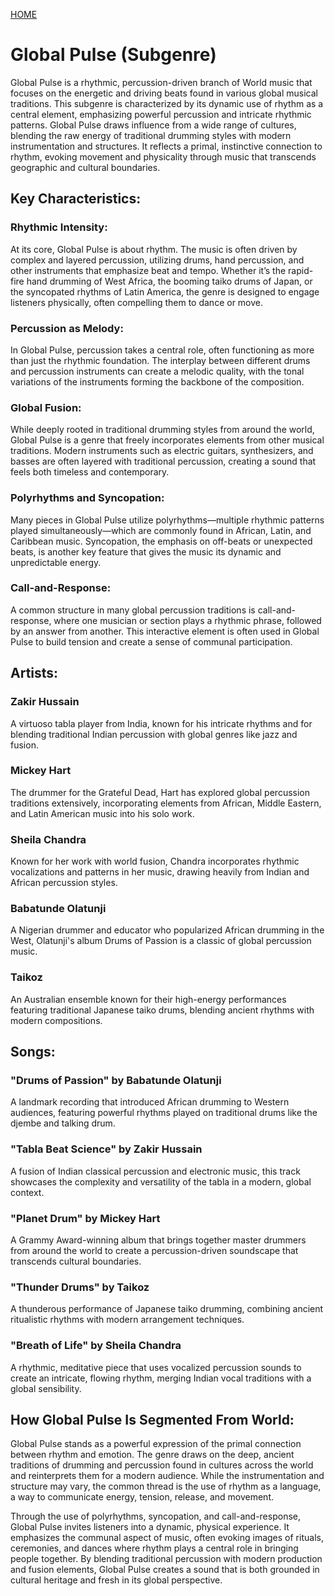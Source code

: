 [HOME](../world.md)
# Global Pulse (Subgenre)

Global Pulse is a rhythmic, percussion-driven branch of World music that focuses on the energetic and driving beats found in various global musical traditions. This subgenre is characterized by its dynamic use of rhythm as a central element, emphasizing powerful percussion and intricate rhythmic patterns. Global Pulse draws influence from a wide range of cultures, blending the raw energy of traditional drumming styles with modern instrumentation and structures. It reflects a primal, instinctive connection to rhythm, evoking movement and physicality through music that transcends geographic and cultural boundaries.

## Key Characteristics:

### Rhythmic Intensity:

At its core, Global Pulse is about rhythm. The music is often driven by complex and layered percussion, utilizing drums, hand percussion, and other instruments that emphasize beat and tempo. Whether it’s the rapid-fire hand drumming of West Africa, the booming taiko drums of Japan, or the syncopated rhythms of Latin America, the genre is designed to engage listeners physically, often compelling them to dance or move.

### Percussion as Melody:

In Global Pulse, percussion takes a central role, often functioning as more than just the rhythmic foundation. The interplay between different drums and percussion instruments can create a melodic quality, with the tonal variations of the instruments forming the backbone of the composition.

### Global Fusion:

While deeply rooted in traditional drumming styles from around the world, Global Pulse is a genre that freely incorporates elements from other musical traditions. Modern instruments such as electric guitars, synthesizers, and basses are often layered with traditional percussion, creating a sound that feels both timeless and contemporary.

### Polyrhythms and Syncopation:

Many pieces in Global Pulse utilize polyrhythms—multiple rhythmic patterns played simultaneously—which are commonly found in African, Latin, and Caribbean music. Syncopation, the emphasis on off-beats or unexpected beats, is another key feature that gives the music its dynamic and unpredictable energy.

### Call-and-Response:

A common structure in many global percussion traditions is call-and-response, where one musician or section plays a rhythmic phrase, followed by an answer from another. This interactive element is often used in Global Pulse to build tension and create a sense of communal participation.

## Artists:

### Zakir Hussain

A virtuoso tabla player from India, known for his intricate rhythms and for blending traditional Indian percussion with global genres like jazz and fusion.

### Mickey Hart

The drummer for the Grateful Dead, Hart has explored global percussion traditions extensively, incorporating elements from African, Middle Eastern, and Latin American music into his solo work.

### Sheila Chandra

Known for her work with world fusion, Chandra incorporates rhythmic vocalizations and patterns in her music, drawing heavily from Indian and African percussion styles.

### Babatunde Olatunji

A Nigerian drummer and educator who popularized African drumming in the West, Olatunji's album Drums of Passion is a classic of global percussion music.

### Taikoz

An Australian ensemble known for their high-energy performances featuring traditional Japanese taiko drums, blending ancient rhythms with modern compositions.

## Songs:

### "Drums of Passion" by Babatunde Olatunji

A landmark recording that introduced African drumming to Western audiences, featuring powerful rhythms played on traditional drums like the djembe and talking drum.

### "Tabla Beat Science" by Zakir Hussain

A fusion of Indian classical percussion and electronic music, this track showcases the complexity and versatility of the tabla in a modern, global context.

### "Planet Drum" by Mickey Hart

A Grammy Award-winning album that brings together master drummers from around the world to create a percussion-driven soundscape that transcends cultural boundaries.

### "Thunder Drums" by Taikoz

A thunderous performance of Japanese taiko drumming, combining ancient ritualistic rhythms with modern arrangement techniques.

### "Breath of Life" by Sheila Chandra

A rhythmic, meditative piece that uses vocalized percussion sounds to create an intricate, flowing rhythm, merging Indian vocal traditions with a global sensibility.

## How Global Pulse Is Segmented From World:

Global Pulse stands as a powerful expression of the primal connection between rhythm and emotion. The genre draws on the deep, ancient traditions of drumming and percussion found in cultures across the world and reinterprets them for a modern audience. While the instrumentation and structure may vary, the common thread is the use of rhythm as a language, a way to communicate energy, tension, release, and movement.

Through the use of polyrhythms, syncopation, and call-and-response, Global Pulse invites listeners into a dynamic, physical experience. It emphasizes the communal aspect of music, often evoking images of rituals, ceremonies, and dances where rhythm plays a central role in bringing people together. By blending traditional percussion with modern production and fusion elements, Global Pulse creates a sound that is both grounded in cultural heritage and fresh in its global perspective.
